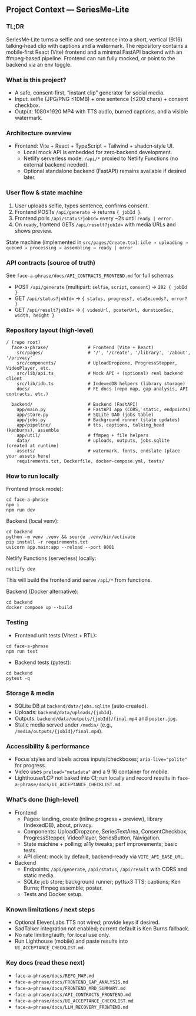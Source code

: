 ## Project Context — SeriesMe‑Lite

### TL;DR
SeriesMe‑Lite turns a selfie and one sentence into a short, vertical (9:16) talking‑head clip with captions and a watermark. The repository contains a mobile‑first React (Vite) frontend and a minimal FastAPI backend with an ffmpeg‑based pipeline. Frontend can run fully mocked, or point to the backend via an env toggle.

### What is this project?
- A safe, consent‑first, “instant clip” generator for social media.
- Input: selfie (JPG/PNG ≤10MB) + one sentence (≤200 chars) + consent checkbox.
- Output: 1080×1920 MP4 with TTS audio, burned captions, and a visible watermark.

### Architecture overview
- Frontend: Vite + React + TypeScript + Tailwind + shadcn‑style UI.
  - Local mock API is embedded for zero‑backend development.
  - Netlify serverless mode: `/api/*` proxied to Netlify Functions (no external backend needed).
  - Optional standalone backend (FastAPI) remains available if desired later.

### User flow & state machine
1) User uploads selfie, types sentence, confirms consent.
2) Frontend POSTs `/api/generate` → returns `{ jobId }`.
3) Frontend polls `/api/status?jobId=` every ~2s until `ready | error`.
4) On `ready`, frontend GETs `/api/result?jobId=` with media URLs and shows preview.

State machine (implemented in `src/pages/Create.tsx`):
`idle → uploading → queued → processing → assembling → ready | error`

### API contracts (source of truth)
See `face-a-phrase/docs/API_CONTRACTS_FRONTEND.md` for full schemas.
- POST `/api/generate` (multipart: `selfie`, `script`, `consent`) → `202 { jobId }`
- GET `/api/status?jobId=` → `{ status, progress?, etaSeconds?, error? }`
- GET `/api/result?jobId=` → `{ videoUrl, posterUrl, durationSec, width, height }`

### Repository layout (high‑level)
```
/ (repo root)
  face-a-phrase/               # Frontend (Vite + React)
    src/pages/                 # '/', '/create', '/library', '/about', '/privacy'
    src/components/            # UploadDropzone, ProgressStepper, VideoPlayer, etc.
    src/lib/api.ts             # Mock API + (optional) real backend client
    src/lib/idb.ts             # IndexedDB helpers (library storage)
    docs/                      # FE docs (repo map, gap analysis, API contracts, etc.)

  backend/                     # Backend (FastAPI)
    app/main.py                # FastAPI app (CORS, static, endpoints)
    app/store.py               # SQLite DAO (jobs table)
    app/jobs.py                # Background runner (state updates)
    app/pipeline/              # tts, captions, talking_head (kenburns), assemble
    app/util/                  # ffmpeg + file helpers
    data/                      # uploads, outputs, jobs.sqlite (created at runtime)
    assets/                    # watermark, fonts, endslate (place your assets here)
    requirements.txt, Dockerfile, docker-compose.yml, tests/
```

### How to run locally
Frontend (mock mode):
```
cd face-a-phrase
npm i
npm run dev
```

Backend (local venv):
```
cd backend
python -m venv .venv && source .venv/bin/activate
pip install -r requirements.txt
uvicorn app.main:app --reload --port 8001
```

Netlify Functions (serverless) locally:
```
netlify dev
```
This will build the frontend and serve `/api/*` from functions.

Backend (Docker alternative):
```
cd backend
docker compose up --build
```

### Testing
- Frontend unit tests (Vitest + RTL):
```
cd face-a-phrase
npm run test
```
- Backend tests (pytest):
```
cd backend
pytest -q
```

### Storage & media
- SQLite DB at `backend/data/jobs.sqlite` (auto‑created).
- Uploads: `backend/data/uploads/{jobId}`.
- Outputs: `backend/data/outputs/{jobId}/final.mp4` and `poster.jpg`.
- Static media served under `/media/` (e.g., `/media/outputs/{jobId}/final.mp4`).

### Accessibility & performance
- Focus styles and labels across inputs/checkboxes; `aria-live="polite"` for progress.
- Video uses `preload="metadata"` and a 9:16 container for mobile.
- Lighthouse/LCP not baked into CI; run locally and record results in `face-a-phrase/docs/UI_ACCEPTANCE_CHECKLIST.md`.

### What’s done (high‑level)
- Frontend
  - Pages: landing, create (inline progress + preview), library (IndexedDB), about, privacy.
  - Components: UploadDropzone, SeriesTextArea, ConsentCheckbox, ProgressStepper, VideoPlayer, SeriesButton, Navigation.
  - State machine + polling; a11y tweaks; perf improvements; basic tests.
  - API client: mock by default, backend‑ready via `VITE_API_BASE_URL`.
- Backend
  - Endpoints: `/api/generate`, `/api/status`, `/api/result` with CORS and static media.
  - SQLite job store; background runner; pyttsx3 TTS; captions; Ken Burns; ffmpeg assemble; poster.
  - Tests and Docker setup.

### Known limitations / next steps
- Optional ElevenLabs TTS not wired; provide keys if desired.
- SadTalker integration not enabled; current default is Ken Burns fallback.
- No rate limiting/auth; for local use only.
- Run Lighthouse (mobile) and paste results into `UI_ACCEPTANCE_CHECKLIST.md`.

### Key docs (read these next)
- `face-a-phrase/docs/REPO_MAP.md`
- `face-a-phrase/docs/FRONTEND_GAP_ANALYSIS.md`
- `face-a-phrase/docs/FRONTEND_MRD_SUMMARY.md`
- `face-a-phrase/docs/API_CONTRACTS_FRONTEND.md`
- `face-a-phrase/docs/UI_ACCEPTANCE_CHECKLIST.md`
- `face-a-phrase/docs/LLM_RECOVERY_FRONTEND.md`


